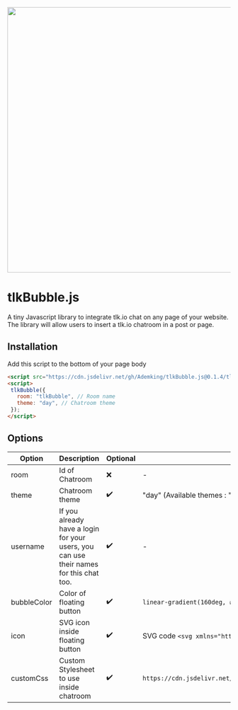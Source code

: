 <p align="center">
  <img height="600" src="https://i.imgur.com/oR0n7t9.png">
</p>

# tlkBubble.js
A tiny Javascript library to integrate tlk.io chat on any page of your website. The library will allow users to insert a tlk.io chatroom in a post or page.

## Installation

Add this script to the bottom of your page body
```html
<script src="https://cdn.jsdelivr.net/gh/Ademking/tlkBubble.js@0.1.4/tlkbubble.min.js"></script>
<script>
 tlkBubble({
   room: "tlkBubble", // Room name
   theme: "day", // Chatroom theme
 });
</script>
```

## Options

| Option | Description | Optional | Default Value |
|--|--|--|--|
| room | Id of Chatroom | ❌ | - |
| theme | Chatroom theme | ✔️ | "day" (Available themes : "day" - "pop" - "minimal" - "night") |
| username | If you already have a login for your users, you can use their names for this chat too. | ✔️ | - |
| bubbleColor | Color of floating button | ✔️ | `linear-gradient(160deg, #0093E9 0%, #80D0C7 100%);` |
| icon | SVG icon inside floating button| ✔️ | SVG code `<svg xmlns="http://www.w3.org/2000/svg"...` |
| customCss | Custom Stylesheet to use inside chatroom | ✔️ | `https://cdn.jsdelivr.net/gh/Ademking/tlkBubble.js@0.1.4/tlkbubble.css` |
